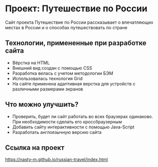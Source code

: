 # Проект: Путешествие по России
Сайт проекта Путешествие по России рассказывает о впечатляющих местах в России и о способах путешествовать по стране

## Технологии, примененные при разработке сайта
* Вёрстка на HTML
* Внешний вид создан с помощью CSS
* Разработка велась с учетом методологии БЭМ
* Использовалась технология Grid
* На сайте применена адаптивная верстка для устройств с различными размерами экранов

## Что можно улучшить?
* Проверить, будет ли сайт работать во всех браузерах одинаково. При необходимости сделать его кроссбраузерным
* Добавить сайту интерактивности с помощью Java-Script
* Разработать англоязычную версию сайта

## Ссылка на проект
https://nasty-m.github.io/russian-travel/index.html
